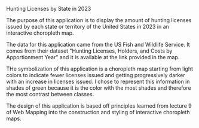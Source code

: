Hunting Licenses by State in 2023

The purpose of this application is to display the amount of hunting licenses issued by each state or territory of the United States in 2023 in an interactive choropleth map.

The data for this application came from the US Fish and Wildlife Service. It comes from their dataset "Hunting Licenses, Holders, and Costs by Apportionment Year" and it is available at the link provided in the map.

THe symbolization of this application is a choropleth map starting from light colors to indicate fewer licenses issued and getting progressively darker with an increase in licenses issued. I chose to represent this information in shades of green because it is the color with the most shades and therefore the most contrast between classes.

The design of this application is based off principles learned from lecture 9 of Web Mapping into the construction and styling of interactive choropleth maps.
